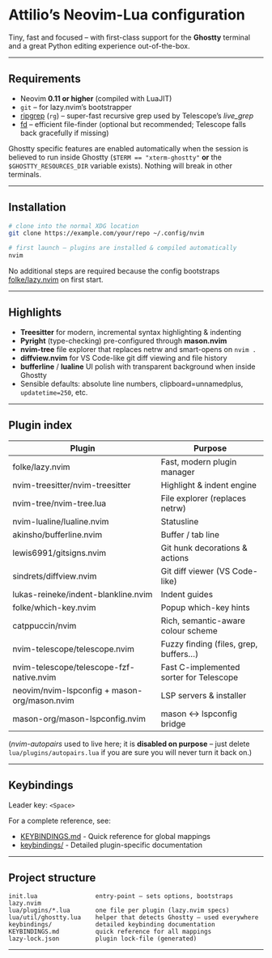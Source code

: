 # Attilio’s Neovim-Lua configuration

Tiny, fast and focused – with first-class support for the **Ghostty**
terminal and a great Python editing experience out-of-the-box.

---

## Requirements

* Neovim **0.11 or higher** (compiled with LuaJIT)
* `git` – for lazy.nvim’s bootstrapper
* [ripgrep](https://github.com/BurntSushi/ripgrep) (`rg`) – super-fast recursive grep used by Telescope’s *live_grep*
* [fd](https://github.com/sharkdp/fd) – efficient file-finder (optional but recommended; Telescope falls back gracefully if missing)

Ghostty specific features are enabled automatically when the session is
believed to run inside Ghostty (`$TERM == "xterm-ghostty"` **or** the
`$GHOSTTY_RESOURCES_DIR` variable exists).  Nothing will break in other
terminals.

---

## Installation

```bash
# clone into the normal XDG location
git clone https://example.com/your/repo ~/.config/nvim

# first launch – plugins are installed & compiled automatically
nvim
```

No additional steps are required because the config bootstraps
[folke/lazy.nvim] on first start.

---

## Highlights

* **Treesitter** for modern, incremental syntax highlighting & indenting
* **Pyright** (type-checking) pre-configured through **mason.nvim**
* **nvim-tree** file explorer that replaces netrw and smart-opens on
  `nvim .`
* **diffview.nvim** for VS Code-like git diff viewing and file history
* **bufferline** / **lualine** UI polish with transparent background
  when inside Ghostty
* Sensible defaults: absolute line numbers, clipboard=unnamedplus,
  `updatetime=250`, etc.

---

## Plugin index

| Plugin | Purpose |
| ------ | ------- |
| folke/lazy.nvim                | Fast, modern plugin manager |
| nvim-treesitter/nvim-treesitter| Highlight & indent engine |
| nvim-tree/nvim-tree.lua        | File explorer (replaces netrw) |
| nvim-lualine/lualine.nvim      | Statusline |
| akinsho/bufferline.nvim        | Buffer / tab line |
| lewis6991/gitsigns.nvim        | Git hunk decorations & actions |
| sindrets/diffview.nvim         | Git diff viewer (VS Code-like) |
| lukas-reineke/indent-blankline.nvim | Indent guides |
| folke/which-key.nvim           | Popup which-key hints |
| catppuccin/nvim               | Rich, semantic-aware colour scheme |
| nvim-telescope/telescope.nvim  | Fuzzy finding (files, grep, buffers…) |
| nvim-telescope/telescope-fzf-native.nvim | Fast C-implemented sorter for Telescope |
| neovim/nvim-lspconfig + mason-org/mason.nvim | LSP servers & installer |
| mason-org/mason-lspconfig.nvim | mason <-> lspconfig bridge |

(_nvim-autopairs_ used to live here; it is **disabled on purpose** – just
delete `lua/plugins/autopairs.lua` if you are sure you will never turn
it back on.)

---

## Keybindings

Leader key: `<Space>`

For a complete reference, see:
- [KEYBINDINGS.md](./KEYBINDINGS.md) - Quick reference for global mappings
- [keybindings/](./keybindings/) - Detailed plugin-specific documentation

---

## Project structure

```
init.lua                entry-point – sets options, bootstraps lazy.nvim
lua/plugins/*.lua       one file per plugin (lazy.nvim specs)
lua/util/ghostty.lua    helper that detects Ghostty – used everywhere
keybindings/            detailed keybinding documentation
KEYBINDINGS.md          quick reference for all mappings
lazy-lock.json          plugin lock-file (generated)
```

---

[folke/lazy.nvim]: https://github.com/folke/lazy.nvim
